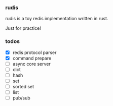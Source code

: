 ### rudis
rudis is a toy redis implementation written in rust.

Just for practice!

### todos
- [x] redis protocol parser
- [x] command prepare
- [ ] async core server
- [ ] dict
- [ ] hash
- [ ] set
- [ ] sorted set
- [ ] list
- [ ] pub/sub
